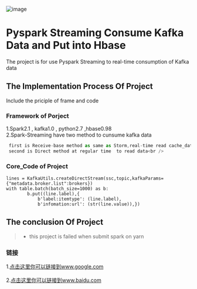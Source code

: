 ![image](http://images.cnitblog.com/i/607542/201403/141558148063393.gif)

Pyspark Streaming Consume Kafka Data and Put into Hbase  
===================================  
  The project is for use Pyspark Streaming to real-time consumption of Kafka data<br />  
    
  
The Implementation Process Of Project  
-----------------------------------  
  Include the priciple of frame and code<br />   
    
### Framework of Porject  
 1.Spark2.1 , kafka1.0 , python2.7 ,hbase0.98<br />
 2.Spark-Streaming have two method to cunsume kafka data<br /> 
 ```javascript
  first is Receive-base method as same as Storm,real-time read cache_data to memory<br />   
  second is Direct method at regular time  to read data<br /> 
 ```
     
### Core_Code of Project
    lines = KafkaUtils.createDirectStream(ssc,topic,kafkaParams={"metadata.broker.list":brokers})
    with table.batch(batch_size=1000) as b:
            b.put((line.label),{
                b'label:itemtype': (line.label),
                b'infomation:url': (str(line.value)),})

    
    
The conclusion Of Project  
----------------------------------- 
> * this project is failed when submit spark on yarn
           
### 链接  
1.[点击这里你可以链接到www.google.com](http://www.google.com)<br />  
2.[点击这里你可以链接到www.baidu.com](http://www.baidu.com)<br />  
